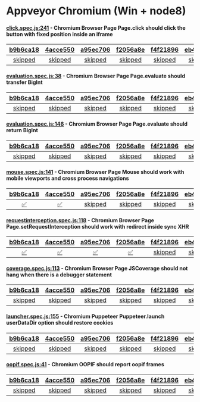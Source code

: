 # Appveyor Chromium (Win + node8)

#### [click.spec.js:241](https://github.com/GoogleChrome/puppeteer/blob/b9b6ca1825c0329dc22dfab047e819d861ed15d5/\test\click.spec.js#L241) - Chromium Browser Page Page.click should click the button with fixed position inside an iframe

| [b9b6ca18](https://ci.appveyor.com/project/aslushnikov/puppeteer/branch/master/job/5t3wuy7i0ei49pxl) | [4acce550](https://ci.appveyor.com/project/aslushnikov/puppeteer/branch/master/job/ukkq5m7i53m3440o) | [a95ec706](https://ci.appveyor.com/project/aslushnikov/puppeteer/branch/master/job/wfff80r13d2uwse1) | [f2056a8e](https://ci.appveyor.com/project/aslushnikov/puppeteer/branch/master/job/qxayg9eswp5n955f) | [f4f21896](https://ci.appveyor.com/project/aslushnikov/puppeteer/branch/master/job/ojqwsxoskvv4kd6x) | [eb44e260](https://ci.appveyor.com/project/aslushnikov/puppeteer/branch/master/job/9rekpppacyg65i67) | [f733c334](https://ci.appveyor.com/project/aslushnikov/puppeteer/branch/master/job/eej6r7ytecqq4hq2) |
| :---: | :---: | :---: | :---: | :---: | :---: | :---: |
| [skipped](https://github.com/GoogleChrome/puppeteer/blob/b9b6ca1825c0329dc22dfab047e819d861ed15d5/\test\click.spec.js#L241) | [skipped](https://github.com/GoogleChrome/puppeteer/blob/4acce550c457129f0a9502cbf2cdd52f2f61913b/\test\click.spec.js#L241) | [skipped](https://github.com/GoogleChrome/puppeteer/blob/a95ec706356f12e503d185bcefad8974d45e7c6e/\test\click.spec.js#L241) | [skipped](https://github.com/GoogleChrome/puppeteer/blob/f2056a8e25b0f84d045a85ef66718e2f4ce7651f/\test\click.spec.js#L241) | [skipped](https://github.com/GoogleChrome/puppeteer/blob/f4f21896d2c573a2e16cd813804bc7aaa3f36b51/\test\click.spec.js#L241) | [skipped](https://github.com/GoogleChrome/puppeteer/blob/eb44e260a97eaf58aaa96e40e448ea1f327a0018/\test\click.spec.js#L241) | [skipped](https://github.com/GoogleChrome/puppeteer/blob/f733c334dc974114a6b68b6734fd79d60a6ebe0e/\test\click.spec.js#L241) |

#### [evaluation.spec.js:38](https://github.com/GoogleChrome/puppeteer/blob/b9b6ca1825c0329dc22dfab047e819d861ed15d5/\test\evaluation.spec.js#L38) - Chromium Browser Page Page.evaluate should transfer BigInt

| [b9b6ca18](https://ci.appveyor.com/project/aslushnikov/puppeteer/branch/master/job/5t3wuy7i0ei49pxl) | [4acce550](https://ci.appveyor.com/project/aslushnikov/puppeteer/branch/master/job/ukkq5m7i53m3440o) | [a95ec706](https://ci.appveyor.com/project/aslushnikov/puppeteer/branch/master/job/wfff80r13d2uwse1) | [f2056a8e](https://ci.appveyor.com/project/aslushnikov/puppeteer/branch/master/job/qxayg9eswp5n955f) | [f4f21896](https://ci.appveyor.com/project/aslushnikov/puppeteer/branch/master/job/ojqwsxoskvv4kd6x) | [eb44e260](https://ci.appveyor.com/project/aslushnikov/puppeteer/branch/master/job/9rekpppacyg65i67) | [f733c334](https://ci.appveyor.com/project/aslushnikov/puppeteer/branch/master/job/eej6r7ytecqq4hq2) |
| :---: | :---: | :---: | :---: | :---: | :---: | :---: |
| [skipped](https://github.com/GoogleChrome/puppeteer/blob/b9b6ca1825c0329dc22dfab047e819d861ed15d5/\test\evaluation.spec.js#L38) | [skipped](https://github.com/GoogleChrome/puppeteer/blob/4acce550c457129f0a9502cbf2cdd52f2f61913b/\test\evaluation.spec.js#L38) | [skipped](https://github.com/GoogleChrome/puppeteer/blob/a95ec706356f12e503d185bcefad8974d45e7c6e/\test\evaluation.spec.js#L38) | [skipped](https://github.com/GoogleChrome/puppeteer/blob/f2056a8e25b0f84d045a85ef66718e2f4ce7651f/\test\evaluation.spec.js#L38) | [skipped](https://github.com/GoogleChrome/puppeteer/blob/f4f21896d2c573a2e16cd813804bc7aaa3f36b51/\test\evaluation.spec.js#L38) | [skipped](https://github.com/GoogleChrome/puppeteer/blob/eb44e260a97eaf58aaa96e40e448ea1f327a0018/\test\evaluation.spec.js#L38) | [skipped](https://github.com/GoogleChrome/puppeteer/blob/f733c334dc974114a6b68b6734fd79d60a6ebe0e/\test\evaluation.spec.js#L38) |

#### [evaluation.spec.js:146](https://github.com/GoogleChrome/puppeteer/blob/b9b6ca1825c0329dc22dfab047e819d861ed15d5/\test\evaluation.spec.js#L146) - Chromium Browser Page Page.evaluate should return BigInt

| [b9b6ca18](https://ci.appveyor.com/project/aslushnikov/puppeteer/branch/master/job/5t3wuy7i0ei49pxl) | [4acce550](https://ci.appveyor.com/project/aslushnikov/puppeteer/branch/master/job/ukkq5m7i53m3440o) | [a95ec706](https://ci.appveyor.com/project/aslushnikov/puppeteer/branch/master/job/wfff80r13d2uwse1) | [f2056a8e](https://ci.appveyor.com/project/aslushnikov/puppeteer/branch/master/job/qxayg9eswp5n955f) | [f4f21896](https://ci.appveyor.com/project/aslushnikov/puppeteer/branch/master/job/ojqwsxoskvv4kd6x) | [eb44e260](https://ci.appveyor.com/project/aslushnikov/puppeteer/branch/master/job/9rekpppacyg65i67) | [f733c334](https://ci.appveyor.com/project/aslushnikov/puppeteer/branch/master/job/eej6r7ytecqq4hq2) |
| :---: | :---: | :---: | :---: | :---: | :---: | :---: |
| [skipped](https://github.com/GoogleChrome/puppeteer/blob/b9b6ca1825c0329dc22dfab047e819d861ed15d5/\test\evaluation.spec.js#L146) | [skipped](https://github.com/GoogleChrome/puppeteer/blob/4acce550c457129f0a9502cbf2cdd52f2f61913b/\test\evaluation.spec.js#L146) | [skipped](https://github.com/GoogleChrome/puppeteer/blob/a95ec706356f12e503d185bcefad8974d45e7c6e/\test\evaluation.spec.js#L146) | [skipped](https://github.com/GoogleChrome/puppeteer/blob/f2056a8e25b0f84d045a85ef66718e2f4ce7651f/\test\evaluation.spec.js#L146) | [skipped](https://github.com/GoogleChrome/puppeteer/blob/f4f21896d2c573a2e16cd813804bc7aaa3f36b51/\test\evaluation.spec.js#L146) | [skipped](https://github.com/GoogleChrome/puppeteer/blob/eb44e260a97eaf58aaa96e40e448ea1f327a0018/\test\evaluation.spec.js#L146) | [skipped](https://github.com/GoogleChrome/puppeteer/blob/f733c334dc974114a6b68b6734fd79d60a6ebe0e/\test\evaluation.spec.js#L146) |

#### [mouse.spec.js:141](https://github.com/GoogleChrome/puppeteer/blob/a95ec706356f12e503d185bcefad8974d45e7c6e/\test\mouse.spec.js#L141) - Chromium Browser Page Mouse should work with mobile viewports and cross process navigations

| [b9b6ca18](https://ci.appveyor.com/project/aslushnikov/puppeteer/branch/master/job/5t3wuy7i0ei49pxl) | [4acce550](https://ci.appveyor.com/project/aslushnikov/puppeteer/branch/master/job/ukkq5m7i53m3440o) | [a95ec706](https://ci.appveyor.com/project/aslushnikov/puppeteer/branch/master/job/wfff80r13d2uwse1) | [f2056a8e](https://ci.appveyor.com/project/aslushnikov/puppeteer/branch/master/job/qxayg9eswp5n955f) | [f4f21896](https://ci.appveyor.com/project/aslushnikov/puppeteer/branch/master/job/ojqwsxoskvv4kd6x) | [eb44e260](https://ci.appveyor.com/project/aslushnikov/puppeteer/branch/master/job/9rekpppacyg65i67) | [f733c334](https://ci.appveyor.com/project/aslushnikov/puppeteer/branch/master/job/eej6r7ytecqq4hq2) |
| :---: | :---: | :---: | :---: | :---: | :---: | :---: |
| [✅](https://github.com/GoogleChrome/puppeteer/blob/b9b6ca1825c0329dc22dfab047e819d861ed15d5/\test\mouse.spec.js#L141) | [✅](https://github.com/GoogleChrome/puppeteer/blob/4acce550c457129f0a9502cbf2cdd52f2f61913b/\test\mouse.spec.js#L141) | [skipped](https://github.com/GoogleChrome/puppeteer/blob/a95ec706356f12e503d185bcefad8974d45e7c6e/\test\mouse.spec.js#L141) | [skipped](https://github.com/GoogleChrome/puppeteer/blob/f2056a8e25b0f84d045a85ef66718e2f4ce7651f/\test\mouse.spec.js#L141) | [skipped](https://github.com/GoogleChrome/puppeteer/blob/f4f21896d2c573a2e16cd813804bc7aaa3f36b51/\test\mouse.spec.js#L141) | [skipped](https://github.com/GoogleChrome/puppeteer/blob/eb44e260a97eaf58aaa96e40e448ea1f327a0018/\test\mouse.spec.js#L141) | [skipped](https://github.com/GoogleChrome/puppeteer/blob/f733c334dc974114a6b68b6734fd79d60a6ebe0e/\test\mouse.spec.js#L141) |

#### [requestinterception.spec.js:118](https://github.com/GoogleChrome/puppeteer/blob/f4f21896d2c573a2e16cd813804bc7aaa3f36b51/\test\requestinterception.spec.js#L118) - Chromium Browser Page Page.setRequestInterception should work with redirect inside sync XHR

| [b9b6ca18](https://ci.appveyor.com/project/aslushnikov/puppeteer/branch/master/job/5t3wuy7i0ei49pxl) | [4acce550](https://ci.appveyor.com/project/aslushnikov/puppeteer/branch/master/job/ukkq5m7i53m3440o) | [a95ec706](https://ci.appveyor.com/project/aslushnikov/puppeteer/branch/master/job/wfff80r13d2uwse1) | [f2056a8e](https://ci.appveyor.com/project/aslushnikov/puppeteer/branch/master/job/qxayg9eswp5n955f) | [f4f21896](https://ci.appveyor.com/project/aslushnikov/puppeteer/branch/master/job/ojqwsxoskvv4kd6x) | [eb44e260](https://ci.appveyor.com/project/aslushnikov/puppeteer/branch/master/job/9rekpppacyg65i67) | [f733c334](https://ci.appveyor.com/project/aslushnikov/puppeteer/branch/master/job/eej6r7ytecqq4hq2) |
| :---: | :---: | :---: | :---: | :---: | :---: | :---: |
| [✅](https://github.com/GoogleChrome/puppeteer/blob/b9b6ca1825c0329dc22dfab047e819d861ed15d5/\test\requestinterception.spec.js#L136) | [✅](https://github.com/GoogleChrome/puppeteer/blob/4acce550c457129f0a9502cbf2cdd52f2f61913b/\test\requestinterception.spec.js#L118) | [✅](https://github.com/GoogleChrome/puppeteer/blob/a95ec706356f12e503d185bcefad8974d45e7c6e/\test\requestinterception.spec.js#L118) | [✅](https://github.com/GoogleChrome/puppeteer/blob/f2056a8e25b0f84d045a85ef66718e2f4ce7651f/\test\requestinterception.spec.js#L118) | [skipped](https://github.com/GoogleChrome/puppeteer/blob/f4f21896d2c573a2e16cd813804bc7aaa3f36b51/\test\requestinterception.spec.js#L118) | [skipped](https://github.com/GoogleChrome/puppeteer/blob/eb44e260a97eaf58aaa96e40e448ea1f327a0018/\test\requestinterception.spec.js#L118) | [skipped](https://github.com/GoogleChrome/puppeteer/blob/f733c334dc974114a6b68b6734fd79d60a6ebe0e/\test\requestinterception.spec.js#L118) |

#### [coverage.spec.js:113](https://github.com/GoogleChrome/puppeteer/blob/b9b6ca1825c0329dc22dfab047e819d861ed15d5/\test\coverage.spec.js#L113) - Chromium Browser Page JSCoverage should not hang when there is a debugger statement

| [b9b6ca18](https://ci.appveyor.com/project/aslushnikov/puppeteer/branch/master/job/5t3wuy7i0ei49pxl) | [4acce550](https://ci.appveyor.com/project/aslushnikov/puppeteer/branch/master/job/ukkq5m7i53m3440o) | [a95ec706](https://ci.appveyor.com/project/aslushnikov/puppeteer/branch/master/job/wfff80r13d2uwse1) | [f2056a8e](https://ci.appveyor.com/project/aslushnikov/puppeteer/branch/master/job/qxayg9eswp5n955f) | [f4f21896](https://ci.appveyor.com/project/aslushnikov/puppeteer/branch/master/job/ojqwsxoskvv4kd6x) | [eb44e260](https://ci.appveyor.com/project/aslushnikov/puppeteer/branch/master/job/9rekpppacyg65i67) | [f733c334](https://ci.appveyor.com/project/aslushnikov/puppeteer/branch/master/job/eej6r7ytecqq4hq2) |
| :---: | :---: | :---: | :---: | :---: | :---: | :---: |
| [skipped](https://github.com/GoogleChrome/puppeteer/blob/b9b6ca1825c0329dc22dfab047e819d861ed15d5/\test\coverage.spec.js#L113) | [skipped](https://github.com/GoogleChrome/puppeteer/blob/4acce550c457129f0a9502cbf2cdd52f2f61913b/\test\coverage.spec.js#L113) | [skipped](https://github.com/GoogleChrome/puppeteer/blob/a95ec706356f12e503d185bcefad8974d45e7c6e/\test\coverage.spec.js#L113) | [skipped](https://github.com/GoogleChrome/puppeteer/blob/f2056a8e25b0f84d045a85ef66718e2f4ce7651f/\test\coverage.spec.js#L112) | [skipped](https://github.com/GoogleChrome/puppeteer/blob/f4f21896d2c573a2e16cd813804bc7aaa3f36b51/\test\coverage.spec.js#L112) | [skipped](https://github.com/GoogleChrome/puppeteer/blob/eb44e260a97eaf58aaa96e40e448ea1f327a0018/\test\coverage.spec.js#L112) | [skipped](https://github.com/GoogleChrome/puppeteer/blob/f733c334dc974114a6b68b6734fd79d60a6ebe0e/\test\coverage.spec.js#L112) |

#### [launcher.spec.js:155](https://github.com/GoogleChrome/puppeteer/blob/b9b6ca1825c0329dc22dfab047e819d861ed15d5/\test\launcher.spec.js#L155) - Chromium Puppeteer Puppeteer.launch userDataDir option should restore cookies

| [b9b6ca18](https://ci.appveyor.com/project/aslushnikov/puppeteer/branch/master/job/5t3wuy7i0ei49pxl) | [4acce550](https://ci.appveyor.com/project/aslushnikov/puppeteer/branch/master/job/ukkq5m7i53m3440o) | [a95ec706](https://ci.appveyor.com/project/aslushnikov/puppeteer/branch/master/job/wfff80r13d2uwse1) | [f2056a8e](https://ci.appveyor.com/project/aslushnikov/puppeteer/branch/master/job/qxayg9eswp5n955f) | [f4f21896](https://ci.appveyor.com/project/aslushnikov/puppeteer/branch/master/job/ojqwsxoskvv4kd6x) | [eb44e260](https://ci.appveyor.com/project/aslushnikov/puppeteer/branch/master/job/9rekpppacyg65i67) | [f733c334](https://ci.appveyor.com/project/aslushnikov/puppeteer/branch/master/job/eej6r7ytecqq4hq2) |
| :---: | :---: | :---: | :---: | :---: | :---: | :---: |
| [skipped](https://github.com/GoogleChrome/puppeteer/blob/b9b6ca1825c0329dc22dfab047e819d861ed15d5/\test\launcher.spec.js#L155) | [skipped](https://github.com/GoogleChrome/puppeteer/blob/4acce550c457129f0a9502cbf2cdd52f2f61913b/\test\launcher.spec.js#L155) | [skipped](https://github.com/GoogleChrome/puppeteer/blob/a95ec706356f12e503d185bcefad8974d45e7c6e/\test\launcher.spec.js#L155) | [skipped](https://github.com/GoogleChrome/puppeteer/blob/f2056a8e25b0f84d045a85ef66718e2f4ce7651f/\test\launcher.spec.js#L155) | [skipped](https://github.com/GoogleChrome/puppeteer/blob/f4f21896d2c573a2e16cd813804bc7aaa3f36b51/\test\launcher.spec.js#L155) | [skipped](https://github.com/GoogleChrome/puppeteer/blob/eb44e260a97eaf58aaa96e40e448ea1f327a0018/\test\launcher.spec.js#L155) | [skipped](https://github.com/GoogleChrome/puppeteer/blob/f733c334dc974114a6b68b6734fd79d60a6ebe0e/\test\launcher.spec.js#L155) |

#### [oopif.spec.js:41](https://github.com/GoogleChrome/puppeteer/blob/b9b6ca1825c0329dc22dfab047e819d861ed15d5/\test\oopif.spec.js#L41) - Chromium OOPIF should report oopif frames

| [b9b6ca18](https://ci.appveyor.com/project/aslushnikov/puppeteer/branch/master/job/5t3wuy7i0ei49pxl) | [4acce550](https://ci.appveyor.com/project/aslushnikov/puppeteer/branch/master/job/ukkq5m7i53m3440o) | [a95ec706](https://ci.appveyor.com/project/aslushnikov/puppeteer/branch/master/job/wfff80r13d2uwse1) | [f2056a8e](https://ci.appveyor.com/project/aslushnikov/puppeteer/branch/master/job/qxayg9eswp5n955f) | [f4f21896](https://ci.appveyor.com/project/aslushnikov/puppeteer/branch/master/job/ojqwsxoskvv4kd6x) | [eb44e260](https://ci.appveyor.com/project/aslushnikov/puppeteer/branch/master/job/9rekpppacyg65i67) | [f733c334](https://ci.appveyor.com/project/aslushnikov/puppeteer/branch/master/job/eej6r7ytecqq4hq2) |
| :---: | :---: | :---: | :---: | :---: | :---: | :---: |
| [skipped](https://github.com/GoogleChrome/puppeteer/blob/b9b6ca1825c0329dc22dfab047e819d861ed15d5/\test\oopif.spec.js#L41) | [skipped](https://github.com/GoogleChrome/puppeteer/blob/4acce550c457129f0a9502cbf2cdd52f2f61913b/\test\oopif.spec.js#L41) | [skipped](https://github.com/GoogleChrome/puppeteer/blob/a95ec706356f12e503d185bcefad8974d45e7c6e/\test\oopif.spec.js#L41) | [skipped](https://github.com/GoogleChrome/puppeteer/blob/f2056a8e25b0f84d045a85ef66718e2f4ce7651f/\test\oopif.spec.js#L41) | [skipped](https://github.com/GoogleChrome/puppeteer/blob/f4f21896d2c573a2e16cd813804bc7aaa3f36b51/\test\oopif.spec.js#L41) | [skipped](https://github.com/GoogleChrome/puppeteer/blob/eb44e260a97eaf58aaa96e40e448ea1f327a0018/\test\oopif.spec.js#L41) | [skipped](https://github.com/GoogleChrome/puppeteer/blob/f733c334dc974114a6b68b6734fd79d60a6ebe0e/\test\oopif.spec.js#L41) |
